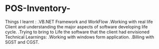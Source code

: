 # POS-Inventory-
Things I learnt :
    .VB.NET Framework and WorkFlow 
    .Working with real life Client and understanding the major aspects of software developing life cycle.
    .Trying to bring to Life the software that the client had envisioned
 Technical Learnings:
    .Working with windows form application.
    .Billing with SGST and CGST.
